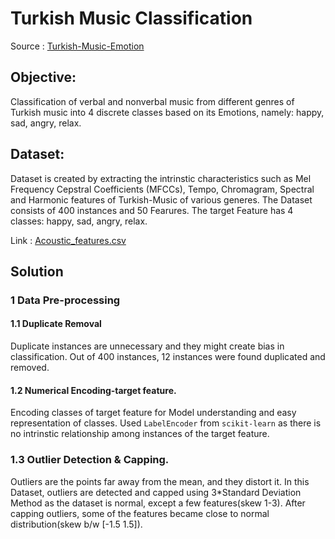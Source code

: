 # **Turkish Music Classification**
Source : [Turkish-Music-Emotion](https://archive.ics.uci.edu/dataset/862/turkish+music+emotion)

## Objective:
Classification of verbal and nonverbal music from different genres of Turkish music into 4 discrete classes based on its Emotions,
namely: happy, sad, angry, relax.

## Dataset:
Dataset is created by extracting the intrinstic characteristics such as Mel Frequency Cepstral Coefficients (MFCCs), Tempo, Chromagram, Spectral and Harmonic features of Turkish-Music of various generes. The Dataset consists of 400 instances and 50 Fearures. The target Feature has 4 classes: happy, sad, angry, relax. 

Link : [Acoustic_features.csv](Acoustic_features.csv)

## Solution
### 1 Data Pre-processing
#### 1.1 Duplicate Removal
Duplicate instances are unnecessary and they might create bias in classification. Out of 400 instances, 12 instances were found duplicated and removed.

#### 1.2 Numerical Encoding-target feature.
Encoding classes of target feature for Model understanding and easy representation of classes. Used `LabelEncoder` from `scikit-learn` as there is no intrinstic relationship among instances of the target feature.

### 1.3 Outlier Detection & Capping.
Outliers are the points far away from the mean, and they distort it. In this Dataset, outliers are detected and capped using 3*Standard Deviation Method as the dataset is normal, except a few features(skew 1-3).
After capping outliers, some of the features became close to normal distribution(skew b/w [-1.5 1.5]).








